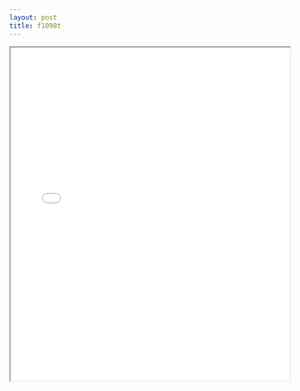 ```yaml
---
layout: post
title: f1098t
---
```


<div class="pdf-container">
<iframe src="/ea/assets/pdfs/forms/f1098t.pdf" height="600" width="100%" allowFullScreen="true"></iframe>
</div>

